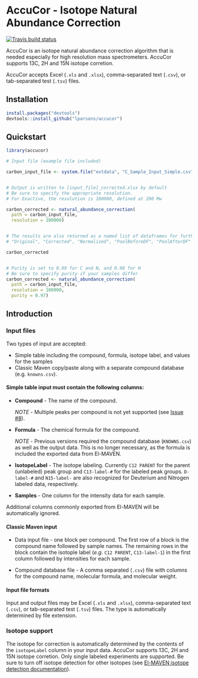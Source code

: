 # AccuCor - Isotope Natural Abundance Correction

[![Travis build status](https://travis-ci.org/lparsons/accucor.svg?branch=master)](https://travis-ci.org/lparsons/accucor)

AccuCor is an isotope natural abundance correction algorithm that is needed 
especially for high resolution mass spectrometers. AccuCor supports 13C, 2H and
15N isotope corretion. 

AccuCor accepts Excel (`.xls` and `.xlsx`), comma-separated text (`.csv`), or
tab-separated test (`.tsv`) files.


## Installation
```R
install.packages("devtools")
devtools::install_github("lparsons/accucor")
```

## Quickstart

```R
library(accucor)

# Input file (example file included)

carbon_input_file <- system.file("extdata", "C_Sample_Input_Simple.csv", package = "accucor")


# Output is written to [input_file]_corrected.xlsx by default
# Be sure to specify the appropriate resolution.
# For Exactive, the resolution is 100000, defined at 200 Mw

carbon_corrected <- natural_abundance_correction(
  path = carbon_input_file,
  resolution = 100000)


# The results are also returned as a named list of dataframes for further processing in R
# "Original", "Corrected", "Normalized", "PoolBeforeDF", "PoolAfterDF"

carbon_corrected


# Purity is set to 0.99 for C and N, and 0.98 for H
# Be sure to specify purity if your samples differ
carbon_corrected <- natural_abundance_correction(
  path = carbon_input_file,
  resolution = 100000,
  purity = 0.97)
```

## Introduction

### Input files

Two types of input are accepted: 
* Simple table including the compound, formula, isotope label, and values for the samples
* Classic Maven copy/paste along with a separate compound database (e.g. `knowns.csv`).

#### Simple table input must contain the following columns:

* **Compound** - The name of the compound.

  *NOTE* - Multiple peaks per compound is not yet supported (see 
  [Issue #8](https://github.com/lparsons/Isotope-Natural-Abundance-Correction/issues/8)).
  
* **Formula** - The chemical formula for the compound.

   *NOTE* - Previous versions required the compound database (`KNOWNS.csv`) as
   well as the output data. This is no longer necessary, as the formula is
   included the exported data from El-MAVEN.
   
* **IsotopeLabel** - The isotope labeling. Currently `C12 PARENT` for the parent
  (unlabeled) peak group and `C13-label-#` for the labeled peak groups.
  `D-label-#` and `N15-label-` are also recognized for Deuterium and Nitrogen
  labeled data, respectively.
  
* **Samples** - One column for the intensity data for each sample.

Additional columns commonly exported from El-MAVEN will be automatically
ignored.


#### Classic Maven input

* Data input file - one block per compound. The first row of a block is the compound name followed by sample names. The remaining rows in the block contain the isotople label (*e.g.* `C12 PARENT`, `C13-label-1`) in the first column followed by intensities for each sample.

* Compound database file - A comma separated (`.csv`) file with columns for the compound name, molecular formula, and molecular weight.

#### Input file formats

Input and output files may be Excel (`.xls` and `.xlsx`), comma-separated text
(`.csv`), or tab-separated test (`.tsv`) files. The type is automatically
determined by file extension.


### Isotope support

The isotope for correction is automatically determined by the contents of the 
`isotopeLabel` column in your input data. AccuCor supports 13C, 2H and
15N isotope corretion. Only single labeled experiments are supported. Be sure
to turn off isotope detection for other isotopes (see 
[El-MAVEN isotope detection documentation](https://github.com/ElucidataInc/ElMaven/wiki/Labeled-LCMS-Workflow#isotope-detection)).
